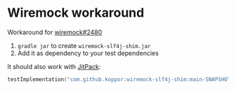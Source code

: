 # Wiremock workaround

Workaround for [wiremock#2480](https://github.com/wiremock/wiremock/issues/2480)

1. `gradle jar` to create `wiremock-slf4j-shim.jar`
2. Add it as dependency to your test dependencies

It should also work with [JitPack](https://jitpack.io/):

```kotlin
testImplementation("com.github.koppor:wiremock-slf4j-shim:main-SNAPSHOT")
```
